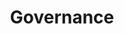 ---
title: Governance
menu:
  sidebar:
    name: Governance
    identifier: governance
    weight: 10
---